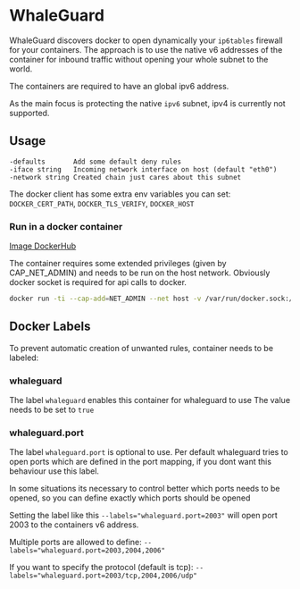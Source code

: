 # WhaleGuard

WhaleGuard discovers docker to open dynamically your `ip6tables` firewall for your containers.
The approach is to use the native v6 addresses of the container for inbound traffic without opening your whole subnet to the world.

The containers are required to have an global ipv6 address.

As the main focus is protecting the native `ipv6` subnet, ipv4 is currently not supported.

## Usage

```
-defaults       Add some default deny rules
-iface string   Incoming network interface on host (default "eth0")
-network string Created chain just cares about this subnet
```

The docker client has some extra env variables you can set: `DOCKER_CERT_PATH`, `DOCKER_TLS_VERIFY`, `DOCKER_HOST`


### Run in a docker container
[Image DockerHub](https://hub.docker.com/r/project0de/whaleguard)

The container requires some extended privileges (given by CAP_NET_ADMIN) and needs to be run on the host network.
Obviously docker socket is required for api calls to docker.

```bash
docker run -ti --cap-add=NET_ADMIN --net host -v /var/run/docker.sock:/var/run/docker.sock project0de/whaleguard -iface eth0 -defaults -network 2001:1:1:/65
```


## Docker Labels

To prevent automatic creation of unwanted rules, container needs to be labeled:

### whaleguard

The label `whaleguard` enables this container for whaleguard to use
The value needs to be set to `true`

### whaleguard.port

The label `whaleguard.port` is optional to use.
Per default whaleguard tries to open ports which are defined in the port mapping, if you dont want this behaviour use this label.

In some situations its necessary to control better which ports needs to be opened, so you can define exactly which ports should be opened

Setting the label like this `--labels="whaleguard.port=2003"` will open port 2003 to the containers v6 address.

Multiple ports are allowed to define:  `--labels="whaleguard.port=2003,2004,2006"`

If you want to specify the protocol (default is tcp):  `--labels="whaleguard.port=2003/tcp,2004,2006/udp"`
